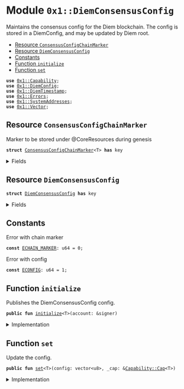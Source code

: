 
<a name="0x1_DiemConsensusConfig"></a>

# Module `0x1::DiemConsensusConfig`

Maintains the consensus config for the Diem blockchain. The config is stored in a
DiemConfig, and may be updated by Diem root.


-  [Resource `ConsensusConfigChainMarker`](#0x1_DiemConsensusConfig_ConsensusConfigChainMarker)
-  [Resource `DiemConsensusConfig`](#0x1_DiemConsensusConfig_DiemConsensusConfig)
-  [Constants](#@Constants_0)
-  [Function `initialize`](#0x1_DiemConsensusConfig_initialize)
-  [Function `set`](#0x1_DiemConsensusConfig_set)


<pre><code><b>use</b> <a href="../../../../../../../aptos-framework/releases/artifacts/current/build/MoveStdlib/docs/Capability.md#0x1_Capability">0x1::Capability</a>;
<b>use</b> <a href="DiemConfig.md#0x1_DiemConfig">0x1::DiemConfig</a>;
<b>use</b> <a href="DiemTimestamp.md#0x1_DiemTimestamp">0x1::DiemTimestamp</a>;
<b>use</b> <a href="../../../../../../../aptos-framework/releases/artifacts/current/build/MoveStdlib/docs/Errors.md#0x1_Errors">0x1::Errors</a>;
<b>use</b> <a href="SystemAddresses.md#0x1_SystemAddresses">0x1::SystemAddresses</a>;
<b>use</b> <a href="../../../../../../../aptos-framework/releases/artifacts/current/build/MoveStdlib/docs/Vector.md#0x1_Vector">0x1::Vector</a>;
</code></pre>



<a name="0x1_DiemConsensusConfig_ConsensusConfigChainMarker"></a>

## Resource `ConsensusConfigChainMarker`

Marker to be stored under @CoreResources during genesis


<pre><code><b>struct</b> <a href="DiemConsensusConfig.md#0x1_DiemConsensusConfig_ConsensusConfigChainMarker">ConsensusConfigChainMarker</a>&lt;T&gt; <b>has</b> key
</code></pre>



<details>
<summary>Fields</summary>


<dl>
<dt>
<code>dummy_field: bool</code>
</dt>
<dd>

</dd>
</dl>


</details>

<a name="0x1_DiemConsensusConfig_DiemConsensusConfig"></a>

## Resource `DiemConsensusConfig`



<pre><code><b>struct</b> <a href="DiemConsensusConfig.md#0x1_DiemConsensusConfig">DiemConsensusConfig</a> <b>has</b> key
</code></pre>



<details>
<summary>Fields</summary>


<dl>
<dt>
<code>config: vector&lt;u8&gt;</code>
</dt>
<dd>

</dd>
</dl>


</details>

<a name="@Constants_0"></a>

## Constants


<a name="0x1_DiemConsensusConfig_ECHAIN_MARKER"></a>

Error with chain marker


<pre><code><b>const</b> <a href="DiemConsensusConfig.md#0x1_DiemConsensusConfig_ECHAIN_MARKER">ECHAIN_MARKER</a>: u64 = 0;
</code></pre>



<a name="0x1_DiemConsensusConfig_ECONFIG"></a>

Error with config


<pre><code><b>const</b> <a href="DiemConsensusConfig.md#0x1_DiemConsensusConfig_ECONFIG">ECONFIG</a>: u64 = 1;
</code></pre>



<a name="0x1_DiemConsensusConfig_initialize"></a>

## Function `initialize`

Publishes the DiemConsensusConfig config.


<pre><code><b>public</b> <b>fun</b> <a href="DiemConsensusConfig.md#0x1_DiemConsensusConfig_initialize">initialize</a>&lt;T&gt;(account: &signer)
</code></pre>



<details>
<summary>Implementation</summary>


<pre><code><b>public</b> <b>fun</b> <a href="DiemConsensusConfig.md#0x1_DiemConsensusConfig_initialize">initialize</a>&lt;T&gt;(account: &signer) {
    <a href="DiemTimestamp.md#0x1_DiemTimestamp_assert_genesis">DiemTimestamp::assert_genesis</a>();
    <a href="SystemAddresses.md#0x1_SystemAddresses_assert_core_resource">SystemAddresses::assert_core_resource</a>(account);
    <b>assert</b>!(
        !<b>exists</b>&lt;<a href="DiemConsensusConfig.md#0x1_DiemConsensusConfig_ConsensusConfigChainMarker">ConsensusConfigChainMarker</a>&lt;T&gt;&gt;(@CoreResources),
        <a href="../../../../../../../aptos-framework/releases/artifacts/current/build/MoveStdlib/docs/Errors.md#0x1_Errors_already_published">Errors::already_published</a>(<a href="DiemConsensusConfig.md#0x1_DiemConsensusConfig_ECHAIN_MARKER">ECHAIN_MARKER</a>)
    );

    <b>assert</b>!(
        !<b>exists</b>&lt;<a href="DiemConsensusConfig.md#0x1_DiemConsensusConfig">DiemConsensusConfig</a>&gt;(@CoreResources),
        <a href="../../../../../../../aptos-framework/releases/artifacts/current/build/MoveStdlib/docs/Errors.md#0x1_Errors_already_published">Errors::already_published</a>(<a href="DiemConsensusConfig.md#0x1_DiemConsensusConfig_ECONFIG">ECONFIG</a>)
    );
    <b>move_to</b>(account, <a href="DiemConsensusConfig.md#0x1_DiemConsensusConfig_ConsensusConfigChainMarker">ConsensusConfigChainMarker</a>&lt;T&gt;{});
    <b>move_to</b>(account, <a href="DiemConsensusConfig.md#0x1_DiemConsensusConfig">DiemConsensusConfig</a> { config: <a href="../../../../../../../aptos-framework/releases/artifacts/current/build/MoveStdlib/docs/Vector.md#0x1_Vector_empty">Vector::empty</a>() });
}
</code></pre>



</details>

<a name="0x1_DiemConsensusConfig_set"></a>

## Function `set`

Update the config.


<pre><code><b>public</b> <b>fun</b> <a href="DiemConsensusConfig.md#0x1_DiemConsensusConfig_set">set</a>&lt;T&gt;(config: vector&lt;u8&gt;, _cap: &<a href="../../../../../../../aptos-framework/releases/artifacts/current/build/MoveStdlib/docs/Capability.md#0x1_Capability_Cap">Capability::Cap</a>&lt;T&gt;)
</code></pre>



<details>
<summary>Implementation</summary>


<pre><code><b>public</b> <b>fun</b> <a href="DiemConsensusConfig.md#0x1_DiemConsensusConfig_set">set</a>&lt;T&gt;(config: vector&lt;u8&gt;, _cap: &Cap&lt;T&gt;) <b>acquires</b> <a href="DiemConsensusConfig.md#0x1_DiemConsensusConfig">DiemConsensusConfig</a> {
    <b>assert</b>!(<b>exists</b>&lt;<a href="DiemConsensusConfig.md#0x1_DiemConsensusConfig_ConsensusConfigChainMarker">ConsensusConfigChainMarker</a>&lt;T&gt;&gt;(@CoreResources), <a href="../../../../../../../aptos-framework/releases/artifacts/current/build/MoveStdlib/docs/Errors.md#0x1_Errors_not_published">Errors::not_published</a>(<a href="DiemConsensusConfig.md#0x1_DiemConsensusConfig_ECHAIN_MARKER">ECHAIN_MARKER</a>));
    <b>let</b> config_ref = &<b>mut</b> <b>borrow_global_mut</b>&lt;<a href="DiemConsensusConfig.md#0x1_DiemConsensusConfig">DiemConsensusConfig</a>&gt;(@CoreResources).config;
    *config_ref = config;
    <a href="DiemConfig.md#0x1_DiemConfig_reconfigure">DiemConfig::reconfigure</a>();
}
</code></pre>



</details>


[//]: # ("File containing references which can be used from documentation")
[ACCESS_CONTROL]: https://github.com/diem/dip/blob/main/dips/dip-2.md
[ROLE]: https://github.com/diem/dip/blob/main/dips/dip-2.md#roles
[PERMISSION]: https://github.com/diem/dip/blob/main/dips/dip-2.md#permissions
